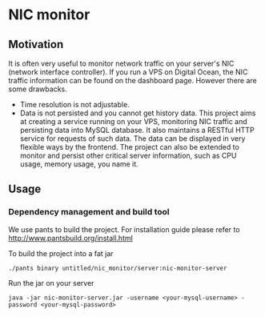 # NIC monitor 

## Motivation 
It is often very useful to monitor network traffic on your server's NIC (network interface controller). If you run a VPS on Digital Ocean, the NIC traffic information can be found on the dashboard page. However there are some drawbacks.
* Time resolution is not adjustable.
* Data is not persisted and you cannot get history data.
This project aims at creating a service running on your VPS, monitoring NIC traffic and persisting data into MySQL database. It also maintains a RESTful HTTP service for requests of such data. The data can be displayed in very flexible ways by the frontend. The project can also be extended to monitor and persist other critical server information, such as CPU usage, memory usage, you name it.

## Usage
### Dependency management and build tool 
We use pants to build the project. For installation guide please refer to http://www.pantsbuild.org/install.html

To build the project into a fat jar
```
./pants binary untitled/nic_monitor/server:nic-monitor-server
```

Run the jar on your server
```
java -jar nic-monitor-server.jar -username <your-mysql-username> -password <your-mysql-password>
```
